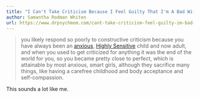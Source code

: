 ```yaml
---
title: "I Can't Take Criticism Because I Feel Guilty That I'm A Bad Wife And Mom"
author: Samantha Rodman Whiten
url: https://www.drpsychmom.com/cant-take-criticism-feel-guilty-im-bad-wife-mom/
---
```


> you likely respond so poorly to constructive criticism because you have always been an [anxious](https://www.drpsychmom.com/2014/11/24/anxious-kid-now-im-let-go-mom/), [Highly Sensitive](https://www.drpsychmom.com/2014/07/01/highly-sensitive-children-another-thing-to-worry-about/) child and now adult, and when you used to get criticized for anything it was the end of the world for you, so you became pretty close to perfect, which is attainable by most anxious, smart girls, although they sacrifice many things, like having a carefree childhood and body acceptance and self-compassion.

This sounds a lot like me.



